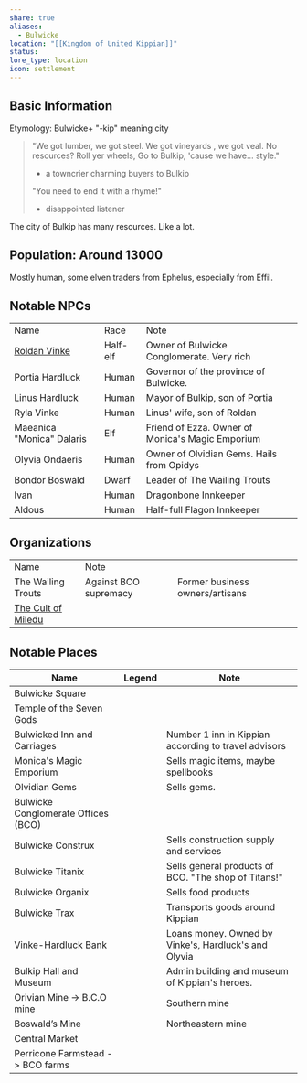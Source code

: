 ```yaml
---
share: true
aliases:
  - Bulwicke
location: "[[Kingdom of United Kippian]]"
status: 
lore_type: location
icon: settlement
---
```

## Basic Information
Etymology: Bulwicke+ "-kip" meaning city

> "We got lumber, we got steel.
> We got vineyards , we got veal.
> No resources? Roll yer wheels,
> Go to Bulkip, 'cause we have... style."
> - a towncrier charming buyers to Bulkip
> 
> "You need to end it with a rhyme!"
> - disappointed listener

The city of Bulkip has many resources. Like a lot.
## Population: Around 13000

Mostly human, some elven traders from Ephelus, especially from Effil.
## Notable NPCs

|                           |          |                                                  |
| ------------------------- | -------- | ------------------------------------------------ |
| Name                      | Race     | Note                                             |
| [Roldan Vinke](../../../Roldan%20Vinke.md)          | Half-elf | Owner of Bulwicke Conglomerate. Very rich        |
| Portia Hardluck           | Human    | Governor of the province of Bulwicke.            |
| Linus Hardluck            | Human    | Mayor of Bulkip, son of Portia                   |
| Ryla Vinke                | Human    | Linus' wife, son of Roldan                       |
| Maeanica "Monica" Dalaris | Elf      | Friend of Ezza. Owner of Monica's Magic Emporium |
| Olyvia Ondaeris           | Human    | Owner of Olvidian Gems. Hails from Opidys        |
| Bondor Boswald            | Dwarf    | Leader of The Wailing Trouts                     |
| Ivan                      | Human    | Dragonbone Innkeeper                             |
| Aldous                    | Human    | Half-full Flagon Innkeeper                       |

## Organizations

|                        |                       |                                 |
| ---------------------- | --------------------- | ------------------------------- |
| Name                   | Note                  |                                 |
| The Wailing Trouts     | Against BCO supremacy | Former business owners/artisans |
| [The Cult of Miledu](../../../The%20Cult%20of%20Miledu.md) |                       |                                 |
## Notable Places

| Name                                | Legend | Note                                                 |
| ----------------------------------- | ------ | ---------------------------------------------------- |
| Bulwicke Square                     |        |                                                      |
| Temple of the Seven Gods            |        |                                                      |
| Bulwicked Inn and Carriages         |        | Number 1 inn in Kippian according to travel advisors |
| Monica's Magic Emporium             |        | Sells magic items, maybe spellbooks                  |
| Olvidian Gems                       |        | Sells gems.                                          |
| Bulwicke Conglomerate Offices (BCO) |        |                                                      |
| Bulwicke Construx                   |        | Sells construction supply and services               |
| Bulwicke Titanix                    |        | Sells general products of BCO. "The shop of Titans!" |
| Bulwicke Organix                    |        | Sells food products                                  |
| Bulwicke Trax                       |        | Transports goods around Kippian                      |
| Vinke-Hardluck Bank                 |        | Loans money. Owned by Vinke's, Hardluck's and Olyvia |
| Bulkip Hall and Museum              |        | Admin building and museum of Kippian's heroes.       |
| Orivian Mine -> B.C.O mine          |        | Southern mine                                        |
| Boswald’s Mine                      |        | Northeastern mine                                    |
| Central Market                      |        |                                                      |
| Perricone Farmstead -> BCO farms    |        |                                                      |
